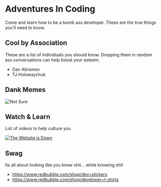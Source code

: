 # Adventures In Coding
 Come and learn how to be a bomb ass developer. These are the true things you'll need to know.

 ## Cool by Association
These are a list of individuals you should know. Dropping them in random ass conversations can help boost your esteem.

* Dan Abromov
* TJ Holowaychuk

## Dank Memes
![Not Sure](https://s3.amazonaws.com/rails-camp-tutorials/blog/programming+memes/programming-or-googling.jpg "Not Sure")

## Watch & Learn
List of videos to help culture you

[![The Website is Down](https://i.imgur.com/95DwcA0.png)](https://www.youtube.com/watch?v=uRGljemfwUE)

## Swag
Its all about looking like you know shit... while knowing shit

* https://www.redbubble.com/shop/dev+stickers
* https://www.redbubble.com/shop/developer+t-shirts
